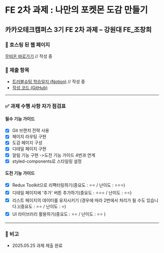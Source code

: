 # FE 2차 과제 : 나만의 포켓몬 도감 만들기

## 카카오테크캠퍼스 3기 FE 2차 과제 – 강원대 FE_조창희

### 🔗 호스팅 된 웹 페이지
[무비온 바로가기](https://changhee-cho.github.io/fe-no1-assignment/) // 작성 중

### 📁 제출 항목
- [트러블슈팅 학습일지 (Notion)](https://www.notion.so/teamsparta/2-TIL-1fd2dc3ef51480359c50d59c835ab280?pvs=4) // 작성 중
- [작성 코드 (GitHub)](https://github.com/Changhee-Cho/fe-no2-assignment/)

---

### ✅ 과제 수행 사항 자가 점검표

#### 필수 기능 가이드
- [x] Git 브랜치 전략 사용 
- [x] 페이지 라우팅 구현
- [x] 도감 페이지 구성
- [x] 디테일 페이지 구현
- [x] 알림 기능 구현 ->도전 기능 가이드 4번과 연계
- [x] styled-components로 스타일링 설정

#### 도전 기능 가이드
- [x] Redux Toolkit으로 리팩터링하기(중요도 : ⭐️⭐️ / 난이도 : ⭐️⭐️⭐️)  
- [x] 디테일 페이지에 '추가' 버튼 추가하기(중요도 : ⭐️⭐️⭐️ / 난이도 : ⭐️⭐️)
- [x] 리스트 페이지의 데이터를 유지시키기 (경우에 따라 2번에서 처리가 될 수도 있습니다.)(중요도 : ⭐️⭐️ / 난이도 : ⭐️)
- [x] UI 라이브러리 활용하기(중요도 : ⭐️⭐️ / 난이도 : ⭐️⭐️ )

---

### 📌 비고

- 2025.05.25 과제 제출 완료
